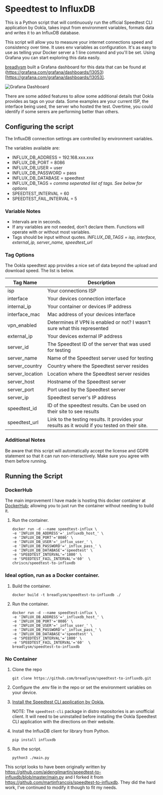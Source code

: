 # Speedtest to InfluxDB

This is a Python script that will continuously run the official Speedtest CLI application by Ookla, takes input from environment variables, formats data and writes it to an InfluxDB database.

This script will allow you to measure your internet connections speed and consistency over time. It uses env variables as configuration. It's as easy to use as telling your Docker server a 1 line command and you'll be set. Using Grafana you can start exploring this data easily.

[breadlysm](https://github.com/breadlysm) built a Grafana dashboard for this data that can be found at (https://grafana.com/grafana/dashboards/13053)[https://grafana.com/grafana/dashboards/13053].

![Grafana Dashboard](https://grafana.com/api/dashboards/13053/images/8976/image)

There are some added features to allow some additional details that Ookla provides as tags on your data. Some examples are your current ISP, the interface being used, the server who hosted the test. Overtime, you could identify if some serers are performing better than others.

## Configuring the script

The InfluxDB connection settings are controlled by environment variables.

The variables available are:
- INFLUX_DB_ADDRESS = 192.168.xxx.xxx
- INFLUX_DB_PORT = 8086
- INFLUX_DB_USER = user
- INFLUX_DB_PASSWORD = pass
- INFLUX_DB_DATABASE = speedtest
- INFLUX_DB_TAGS = *comma seperated list of tags. See below for options*
- SPEEDTEST_INTERVAL = 60
- SPEEDTEST_FAIL_INTERVAL = 5

### Variable Notes
- Intervals are in seconds.
- If any variables are not needed, don't declare them. Functions will operate with or without most variables.
- Tags should be input without quotes. *INFLUX_DB_TAGS = isp, interface, external_ip, server_name, speedtest_url*

### Tag Options
The Ookla speedtest app provides a nice set of data beyond the upload and download speed. The list is below.

| Tag Name 	| Description 	|
|-	|-	|
| isp 	| Your connections ISP 	|
| interface 	| Your devices connection interface 	|
| internal_ip 	| Your container or devices IP address 	|
| interface_mac 	| Mac address of your devices interface 	|
| vpn_enabled 	| Determines if VPN is enabled or not? I wasn't sure what this represented 	|
| external_ip 	| Your devices external IP address 	|
| server_id 	| The Speedtest ID of the server that  was used for testing 	|
| server_name 	| Name of the Speedtest server used  for testing 	|
| server_country 	| Country where the Speedtest server  resides 	|
| server_location | Location where the Speedtest server  resides  |
| server_host 	| Hostname of the Speedtest server 	|
| server_port 	| Port used by the Speedtest server 	|
| server_ip 	| Speedtest server's IP address 	|
| speedtest_id 	| ID of the speedtest results. Can be  used on their site to see results 	|
| speedtest_url 	| Link to the testing results. It provides your results as it would if you tested on their site.  	|

### Additional Notes
Be aware that this script will automatically accept the license and GDPR statement so that it can run non-interactively. Make sure you agree with them before running.

## Running the Script

### DockerHub
The main improvement I have made is hosting this docker container at [DockerHub](https://hub.docker.com/repository/docker/chriscn/speedtest-to-influxdb); allowing you to just run the container without needing to build it.

1. Run the container.
    ```
    docker run -d --name speedtest-influx \
    -e 'INFLUX_DB_ADDRESS'='_influxdb_host_' \
    -e 'INFLUX_DB_PORT'='8086' \
    -e 'INFLUX_DB_USER'='_influx_user_' \
    -e 'INFLUX_DB_PASSWORD'='_influx_pass_' \
    -e 'INFLUX_DB_DATABASE'='speedtest' \
    -e 'SPEEDTEST_INTERVAL'='1800' \
    -e 'SPEEDTEST_FAIL_INTERVAL'='60'  \
    chriscn/speedtest-to-influxdb
    ```

### Ideal option, run as a Docker container.

1. Build the container.

    `docker build -t breadlysm/speedtest-to-influxdb ./`

2. Run the container.
    ```
    docker run -d --name speedtest-influx \
    -e 'INFLUX_DB_ADDRESS'='_influxdb_host_' \
    -e 'INFLUX_DB_PORT'='8086' \
    -e 'INFLUX_DB_USER'='_influx_user_' \
    -e 'INFLUX_DB_PASSWORD'='_influx_pass_' \
    -e 'INFLUX_DB_DATABASE'='speedtest' \
    -e 'SPEEDTEST_INTERVAL'='1800' \
    -e 'SPEEDTEST_FAIL_INTERVAL'='60'  \
    breadlysm/speedtest-to-influxdb
    ```
### No Container

1. Clone the repo

    `git clone https://github.com/breadlysm/speedtest-to-influxdb.git`   

2. Configure the .env file in the repo or set the environment variables on your device.

3. [Install the Speedtest CLI application by Ookla.](https://www.speedtest.net/apps/cli)

    NOTE: The `speedtest-cli` package in distro repositories is an unofficial client. It will need to be uninstalled before installing the Ookla Speedtest CLI application with the directions on their website.

4. Install the InfluxDB client for library from Python.

    `pip install influxdb`

5. Run the script.

    `python3 ./main.py`



This script looks to have been originally written by https://github.com/aidengilmartin/speedtest-to-influxdb/blob/master/main.py and I forked it from https://github.com/martinfrancois/speedtest-to-influxdb. They did the hard work, I've continued to modify it though to fit my needs.
